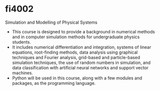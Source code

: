 # fi4002
Simulation and Modelling of Physical Systems

+ This course is designed to provide a background in numerical methods and in computer simulation methods for undergraduate physics students.
+ It includes numerical differentiation and integration, systems of linear equations, root-finding methods, data analysis using graphical techniques and Fourier analysis, grid-based and particle-based simulation techniques, the use of random numbers in simulation, and data classification with artificial neural networks and support vector machines.
+ Python will be used in this course, along with a few modules and packages, as the programming language.
